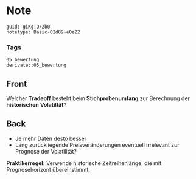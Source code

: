 # Note
```
guid: giKg!Q/Zb0
notetype: Basic-02d89-e0e22
```

### Tags
```
05_bewertung
derivate::05_bewertung
```

## Front
Welcher <b>Tradeoff</b> besteht beim <b>Stichprobenumfang</b> zur
Berechnung der <b>historischen Volatiltät</b>?

## Back
<ul>
  <li>Je mehr Daten desto besser
  <li>Lang zurückliegende Preisveränderungen eventuell irrelevant
  zur Prognose der Volatilität?
</ul><b>Praktikerregel:</b> Verwende historische Zeitreihenlänge,
die mit Prognosehorizont übereinstimmt.
